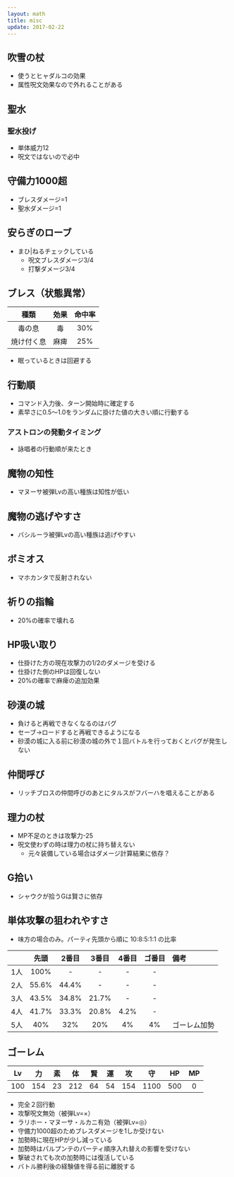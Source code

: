 ```yaml
---
layout: math
title: misc
update: 2017-02-22
---
```



## 吹雪の杖

* 使うとヒャダルコの効果
* 属性呪文効果なので外れることがある

## 聖水

### 聖水投げ

* 単体威力12
* 呪文ではないので必中

## 守備力1000超

* ブレスダメージ=1
* 聖水ダメージ=1

## 安らぎのローブ

* まひ\|ねるチェックしている
	* 呪文ブレスダメージ3/4
	* 打撃ダメージ3/4

## ブレス（状態異常）

| 種類       | 効果 | 命中率|
|:----------:|:----:|:-----:|
| 毒の息     | 毒   |  30%  |
| 焼け付く息 | 麻痺 |  25%  |

* 眠っているときは回避する

## 行動順

* コマンド入力後、ターン開始時に確定する
* 素早さに0.5～1.0をランダムに掛けた値の大きい順に行動する

### アストロンの発動タイミング

* 詠唱者の行動順が来たとき

## 魔物の知性

* マヌーサ被弾Lvの高い種族は知性が低い

## 魔物の逃げやすさ

* バシルーラ被弾Lvの高い種族は逃げやすい

## ボミオス

* マホカンタで反射されない

## 祈りの指輪

* 20%の確率で壊れる

## HP吸い取り

* 仕掛けた方の現在攻撃力の1/2のダメージを受ける
* 仕掛けた側のHPは回復しない
* 20%の確率で麻痺の追加効果

## 砂漠の城

* 負けると再戦できなくなるのはバグ
* セーブ→ロードすると再戦できるようになる
* 砂漠の城に入る前に砂漠の城の外で１回バトルを行っておくとバグが発生しない

## 仲間呼び

* リッチブロスの仲間呼びのあとにタルスがフバーハを唱えることがある

## 理力の杖

* MP不足のときは攻撃力-25
* 呪文使わずの時は理力の杖に持ち替えない
	* 元々装備している場合はダメージ計算結果に依存？

## G拾い

* シャウクが拾うGは賢さに依存

## 単体攻撃の狙われやすさ

* 味方の場合のみ。パーティ先頭から順に 10:8:5:1:1 の比率

|     | 先頭   | 2番目 | 3番目 | 4番目 |ゴ番目 | 備考         |
|:---:|:------:|:-----:|:-----:|:-----:|:-----:|:-------------|
| 1人 | 100%   |   -   |   -   |   -   |   -   |              |
| 2人 |  55.6% | 44.4% |   -   |   -   |   -   |              |
| 3人 |  43.5% | 34.8% | 21.7% |   -   |   -   |              |
| 4人 |  41.7% | 33.3% | 20.8% |  4.2% |   -   |              |
| 5人 |  40%   | 32%   | 20%   |  4%   |  4%   | ゴーレム加勢 |

## ゴーレム

| Lv  | 力  | 素 | 体  | 賢 | 運 | 攻  | 守   | HP  | MP |
|:---:|:---:|:--:|:---:|:--:|:--:|:---:|:----:|:---:|:--:|
| 100 | 154 | 23 | 212 | 64 | 54 | 154 | 1100 | 500 | 0  |

* 完全２回行動
* 攻撃呪文無効（被弾Lv=×）
* ラリホー・マヌーサ・ルカニ有効（被弾Lv=◎）
* 守備力1000超のためブレスダメージを1しか受けない
* 加勢時に現在HPが少し減っている
* 加勢時はパルプンテのパーティ順序入れ替えの影響を受けない
* 撃破されても次の加勢時には復活している
* バトル勝利後の経験値を得る前に離脱する

